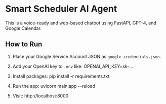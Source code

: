 # Smart Scheduler AI Agent

This is a voice-ready and web-based chatbot using FastAPI, GPT-4, and Google Calendar.

## How to Run

1. Place your Google Service Account JSON as `google-credentials.json`.
2. Add your OpenAI key to `.env` like:
   OPENAI_API_KEY=sk-...

3. Install packages:
   pip install -r requirements.txt

4. Run the app:
   uvicorn main:app --reload

5. Visit:
   http://localhost:8000
